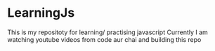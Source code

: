 # LearningJs
This is my repositoty for learning/ practising javascript
Currently I am watching youtube videos from code aur chai and building this repo 
